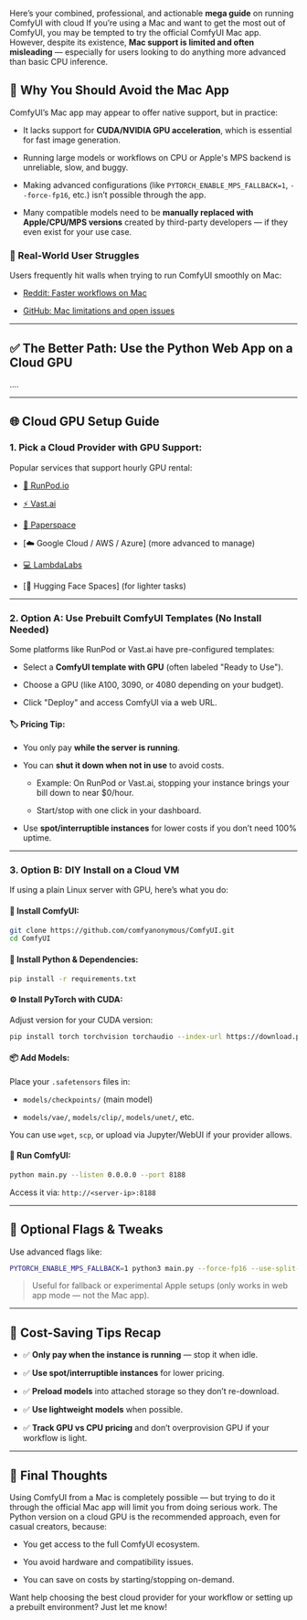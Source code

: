 
Here’s your combined, professional, and actionable **mega guide** on running ComfyUI with cloud 
If you’re using a Mac and want to get the most out of ComfyUI, you may be tempted to try the official ComfyUI Mac app. However, despite its existence, **Mac support is limited and often misleading** — especially for users looking to do anything more advanced than basic CPU inference.

## 🚫 Why You Should Avoid the Mac App

ComfyUI’s Mac app may appear to offer native support, but in practice:

- It lacks support for **CUDA/NVIDIA GPU acceleration**, which is essential for fast image generation.
    
- Running large models or workflows on CPU or Apple's MPS backend is unreliable, slow, and buggy.
    
- Making advanced configurations (like `PYTORCH_ENABLE_MPS_FALLBACK=1`, `--force-fp16`, etc.) isn’t possible through the app.
    
- Many compatible models need to be **manually replaced with Apple/CPU/MPS versions** created by third-party developers — if they even exist for your use case.
    

### 💬 Real-World User Struggles

Users frequently hit walls when trying to run ComfyUI smoothly on Mac:

- [Reddit: Faster workflows on Mac](https://www.reddit.com/r/comfyui/comments/1fzrcti/faster_workflows_for_comfyui_users_on_mac_with/)
    
- [GitHub: Mac limitations and open issues](https://github.com/comfyanonymous/ComfyUI/issues/4165)
    

---

## ✅ The Better Path: Use the Python Web App on a Cloud GPU

....
    

---

## 🌐 Cloud GPU Setup Guide

### 1. Pick a Cloud Provider with GPU Support:

Popular services that support hourly GPU rental:

- [🔌 RunPod.io](https://www.runpod.io/)
    
- [⚡ Vast.ai](https://vast.ai/)
    
- [🧠 Paperspace](https://www.paperspace.com/)
    
- [☁️ Google Cloud / AWS / Azure] (more advanced to manage)
    
- [💻 LambdaLabs](https://lambdalabs.com/)
    
- [🤖 Hugging Face Spaces] (for lighter tasks)
    

---

### 2. Option A: Use Prebuilt ComfyUI Templates (No Install Needed)

Some platforms like RunPod or Vast.ai have pre-configured templates:

- Select a **ComfyUI template with GPU** (often labeled "Ready to Use").
    
- Choose a GPU (like A100, 3090, or 4080 depending on your budget).
    
- Click "Deploy" and access ComfyUI via a web URL.
    

#### 🏷️ Pricing Tip:

- You only pay **while the server is running**.
    
- You can **shut it down when not in use** to avoid costs.
    
    - Example: On RunPod or Vast.ai, stopping your instance brings your bill down to near $0/hour.
        
    - Start/stop with one click in your dashboard.
        
- Use **spot/interruptible instances** for lower costs if you don’t need 100% uptime.
    

---

### 3. Option B: DIY Install on a Cloud VM

If using a plain Linux server with GPU, here’s what you do:

#### 🔨 Install ComfyUI:

```bash
git clone https://github.com/comfyanonymous/ComfyUI.git
cd ComfyUI
```

#### 🐍 Install Python & Dependencies:

```bash
pip install -r requirements.txt
```

#### ⚙️ Install PyTorch with CUDA:

Adjust version for your CUDA version:

```bash
pip install torch torchvision torchaudio --index-url https://download.pytorch.org/whl/cu118
```

#### 📦 Add Models:

Place your `.safetensors` files in:

- `models/checkpoints/` (main model)
    
- `models/vae/`, `models/clip/`, `models/unet/`, etc.
    

You can use `wget`, `scp`, or upload via Jupyter/WebUI if your provider allows.

#### 🚀 Run ComfyUI:

```bash
python main.py --listen 0.0.0.0 --port 8188
```

Access it via: `http://<server-ip>:8188`

---

## 🧠 Optional Flags & Tweaks

Use advanced flags like:

```bash
PYTORCH_ENABLE_MPS_FALLBACK=1 python3 main.py --force-fp16 --use-split-cross-attention --cpu
```

> Useful for fallback or experimental Apple setups (only works in web app mode — not the Mac app).

---

## 💸 Cost-Saving Tips Recap

- ✅ **Only pay when the instance is running** — stop it when idle.
    
- ✅ **Use spot/interruptible instances** for lower pricing.
    
- ✅ **Preload models** into attached storage so they don’t re-download.
    
- ✅ **Use lightweight models** when possible.
    
- ✅ **Track GPU vs CPU pricing** and don’t overprovision GPU if your workflow is light.
    

---

## 🧩 Final Thoughts

Using ComfyUI from a Mac is completely possible — but trying to do it through the official Mac app will limit you from doing serious work. The Python version on a cloud GPU is the recommended approach, even for casual creators, because:

- You get access to the full ComfyUI ecosystem.
    
- You avoid hardware and compatibility issues.
    
- You can save on costs by starting/stopping on-demand.
    

Want help choosing the best cloud provider for your workflow or setting up a prebuilt environment? Just let me know!